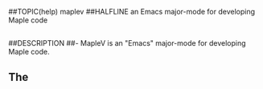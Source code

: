 ##TOPIC(help) maplev
##HALFLINE an Emacs major-mode for developing Maple code
##
##DESCRIPTION
##- MapleV is an "Emacs" major-mode for developing Maple code.
##  The
